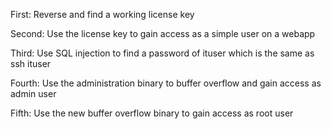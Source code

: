 First: Reverse and find a working license key

Second: Use the license key to gain access as a simple user on a webapp

Third: Use SQL injection to find a password of ituser which is the same as ssh ituser

Fourth: Use the administration binary to buffer overflow and gain access as admin user

Fifth: Use the new buffer overflow binary to gain access as root user

